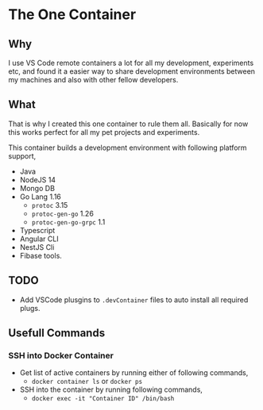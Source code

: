 

# The One Container

## Why
I use VS Code remote containers a lot for all my development, experiments etc, and found it a easier way to share development environments between my machines and also with other fellow developers. 

## What
That is why I created this one container to rule them all. Basically for now this works perfect for all my pet projects and experiments. 

This container builds a development environment with following platform support, 

- Java
- NodeJS 14
- Mongo DB
- Go Lang 1.16
  - `protoc` 3.15
  - `protoc-gen-go` 1.26
  - `protoc-gen-go-grpc` 1.1
- Typescript
- Angular CLI
- NestJS Cli
- Fibase tools.


## TODO
- Add VSCode plusgins to `.devContainer` files to auto install all required plugs. 


## Usefull Commands

### SSH into Docker Container
- Get list of active containers by running either of following commands, 
  - `docker container ls` or `docker ps`
- SSH into the container by running following commands, 
  - `docker exec -it "Container ID" /bin/bash`